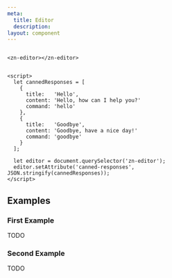 ```yaml
---
meta:
  title: Editor
  description:
layout: component
---
```


```html:preview

<zn-editor></zn-editor>


<script>
  let cannedResponses = [
    {
      title:   'Hello',
      content: 'Hello, how can I help you?'
      command: 'hello'
    },
    {
      title:   'Goodbye',
      content: 'Goodbye, have a nice day!'
      command: 'goodbye'
    }
  ];

  let editor = document.querySelector('zn-editor');
  editor.setAttribute('canned-responses', JSON.stringify(cannedResponses));
</script>
```

## Examples

### First Example

TODO

### Second Example

TODO


